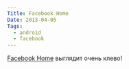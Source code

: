 ```yaml
---
Title: Facebook Home
Date: 2013-04-05
Tags:
  - android
  - facebook
---
```


[Facebook Home](http://www.theverge.com/2013/4/4/4183390/htc-first-with-facebook-home-hands-on) выглядит очень клево!